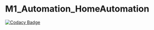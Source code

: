 # M1_Automation_HomeAutomation

[![Codacy Badge](https://app.codacy.com/project/badge/Grade/726f23d8d35c459a815c3cb06358f318)](https://www.codacy.com/gh/Meganthi/M1_Automation_HomeAutomation/dashboard?utm_source=github.com&amp;utm_medium=referral&amp;utm_content=Meganthi/M1_Automation_HomeAutomation&amp;utm_campaign=Badge_Grade)
